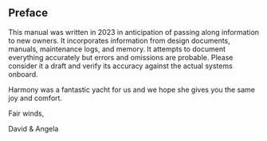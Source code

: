 ## Preface
This manual was written in 2023 in anticipation of passing along information to new owners. It incorporates information from design documents, manuals, maintenance logs, and memory. It attempts to document everything accurately but errors and omissions are probable. Please consider it a draft and verify its accuracy against the actual systems onboard.

Harmony was a fantastic yacht for us and we hope she gives you the same joy and comfort.

Fair winds,

David & Angela
